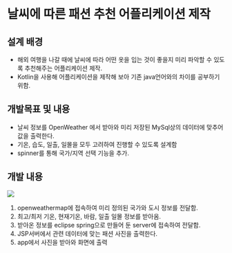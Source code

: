 # 날씨에 따른 패션 추천 어플리케이션 제작

## 설계 배경
* 해외 여행을 나갈 때에 날씨에 따라 어떤 옷을 입는 것이 좋을지 미리 파악할 수 있도록 추천해주는 어플리케이션 제작.
* Kotlin을 사용해 어플리케이션을 제작해 보아 기존 java언어와의 차이를 공부하기 위함.

## 개발목표 및 내용
* 날씨 정보를 OpenWeather 에서 받아와 미리 저장된 MySql상의 데이터에 맞추어 값을 출력한다.
* 기온, 습도, 일출, 일몰을 모두 고려하여 진행할 수 있도록 설계함
* spinner를 통해 국가/지역 선택 기능을 추가.

## 개발 내용
![](https://i.imgur.com/ImycgPV.png)
1. openweathermap에 접속하여 미리 정의된 국가와 도시 정보를 전달함.
2. 최고/최저 기온, 현재기온, 바람, 일출 일몰 정보를 받아옴.
3. 받아온 정보를 eclipse spring으로 만들어 둔 server에 접속하여 전달함.
4. JSP서버에서 관련 데이터에 맞는 패션 사진을 출력한다.
5. app에서 사진을 받아와 화면에 출력

